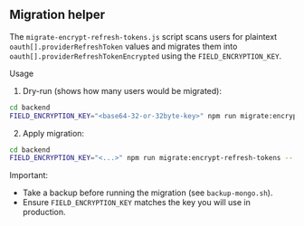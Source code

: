 Migration helper
----------------

The `migrate-encrypt-refresh-tokens.js` script scans users for plaintext
`oauth[].providerRefreshToken` values and migrates them into
`oauth[].providerRefreshTokenEncrypted` using the `FIELD_ENCRYPTION_KEY`.

Usage

1. Dry-run (shows how many users would be migrated):

```bash
cd backend
FIELD_ENCRYPTION_KEY="<base64-32-or-32byte-key>" npm run migrate:encrypt-refresh-tokens
```

2. Apply migration:

```bash
cd backend
FIELD_ENCRYPTION_KEY="<...>" npm run migrate:encrypt-refresh-tokens -- --run
```

Important:
- Take a backup before running the migration (see `backup-mongo.sh`).
- Ensure `FIELD_ENCRYPTION_KEY` matches the key you will use in production.
